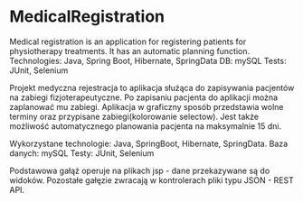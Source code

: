 # MedicalRegistration

Medical registration is an application for registering patients for
physiotherapy treatments. It has an automatic planning function.
Technologies: Java, Spring Boot, Hibernate, SpringData
DB: mySQL
Tests: JUnit, Selenium

Projekt medyczna rejestracja to aplikacja służąca do zapisywania pacjentów na zabiegi fizjoterapeutyczne.
Po zapisaniu pacjenta do aplikacji można zaplanować mu zabiegi. Aplikacja w graficzny sposób przedstawia wolne terminy oraz przypisane zabiegi(kolorowanie selectow).
Jest także możliwość automatycznego planowania pacjenta na maksymalnie 15 dni.

Wykorzystane technologie: Java, SpringBoot, Hibernate, SpringData.
Baza danych: mySQL
Testy: JUnit, Selenium

Podstawowa gałąź operuje na plikach jsp - dane przekazywane są do widoków.
Pozostałe gałęzie zwracają w kontrolerach pliki typu JSON - REST API.


